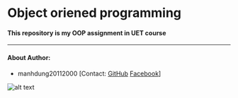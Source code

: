 # Object oriened programming
#### This repository is my OOP assignment in UET course

--------------------------------------------

#### About Author: 
- manhdung20112000 
[Contact: [GitHub](https://github.com/manhdung20112000) [Facebook](https://www.facebook.com/nmd2000)]

![alt text](https://res.cloudinary.com/practicaldev/image/fetch/s--wkZrsCon--/c_imagga_scale,f_auto,fl_progressive,h_500,q_auto,w_1000/https://dev-to-uploads.s3.amazonaws.com/i/khadboi9m4w04slcx77c.png)
